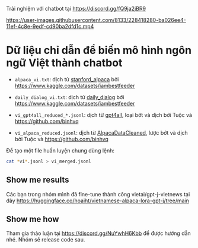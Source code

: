Trải nghiệm với chatbot tại https://discord.gg/fQ9ja2jBR9

https://user-images.githubusercontent.com/8133/228418280-ba026ee4-11ef-4c8e-9edf-cd90ba2dfd1c.mp4

# Dữ liệu chỉ dẫn để biến mô hình ngôn ngữ Việt thành chatbot

- `alpaca_vi.txt`: dịch từ [stanford_alpaca](https://github.com/tatsu-lab/stanford_alpaca) bởi https://www.kaggle.com/datasets/iambestfeeder

- `daily_dialog_vi.txt`: dịch từ [daily_dialog](https://huggingface.co/datasets/daily_dialog) bởi https://www.kaggle.com/datasets/iambestfeeder

- `vi_gpt4all_reduced_*.jsonl`: dịch từ [gpt4all](https://github.com/nomic-ai/gpt4all), loại bớt và dịch bởi Tuộc và https://github.com/binhvq

- `vi_alpaca_reduced.jsonl`: dịch từ [AlpacaDataCleaned](https://github.com/gururise/AlpacaDataCleaned), lược bớt và dịch bởi Tuộc và https://github.com/binhvq

Để tạo một file huấn luyện chung dùng lệnh:
```sh
cat *vi*.jsonl > vi_merged.jsonl
```

## Show me results
Các bạn trong nhóm mình đã fine-tune thành công vietai/gpt-j-vietnews tại đây https://huggingface.co/hoaiht/vietnamese-alpaca-lora-gpt-j/tree/main

## Show me how
Tham gia thảo luận tại https://discord.gg/NuYwhH6Kbb để được hướng dẫn nhé. Nhóm sẽ release code sau.
